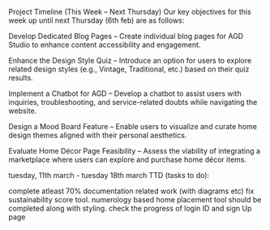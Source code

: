 Project Timeline (This Week – Next Thursday)
Our key objectives for this week up until next Thursday (6th feb) are as follows:

Develop Dedicated Blog Pages – Create individual blog pages for AGD Studio to enhance content accessibility and engagement.

Enhance the Design Style Quiz – Introduce an option for users to explore related design styles (e.g., Vintage, Traditional, etc.) based on their quiz results.

Implement a Chatbot for AGD – Develop a chatbot to assist users with inquiries, troubleshooting, and service-related doubts while navigating the website.

Design a Mood Board Feature – Enable users to visualize and curate home design themes aligned with their personal aesthetics.

Evaluate Home Décor Page Feasibility – Assess the viability of integrating a marketplace where users can explore and purchase home décor items.


tuesday, 11th march - tuesday 18th march TTD (tasks to do):

complete atleast 70% documentation related work (with diagrams etc)
fix sustainability score tool. 
numerology based home placement tool should be completed along with styling. 
check the progress of login ID and sign Up page
